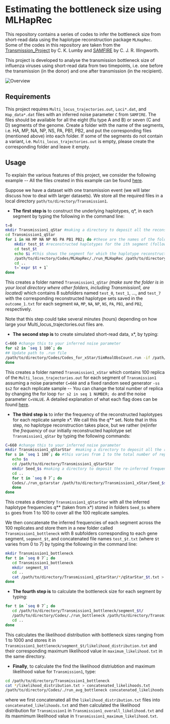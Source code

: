 # Estimating the bottleneck size using MLHapRec 
This repository contains a series of codes to infer the bottleneck size from short-read data using the haplotype reconstruction package `MLHapRec`.
Some of the codes in this repository are taken from the [Transmission_Project](https://bitbucket.org/casperlu/transmission_project) by C. K. Lumby and [SAMFIRE](https://github.com/cjri/samfire) by C. J. R. Illingworth.

This project is developed to analyse the transmission bottleneck size of influenza viruses using short-read data from two timepoints, i.e. one before the transmission (in the donor) and one after transmission (in the recipient).   

![](https://github.com/mg878/Bottleneck_Size_Estimation/blob/master/overview.png "Overview")

## Requirements
This project requires `Multi_locus_trajectories.out`, `Loci*.dat`, and `Hap_data*.dat` files with an inferred noise parameter `C` from `SAMFIRE`. The files should be available for all the eight (flu type A and B) or seven (C and D) segments of the genome. Create a folder with the name of the segments, i.e. HA, MP, NA, NP, NS, PA, PB1, PB2, and put the corresponding files (mentioned above) into each folder. If some of the segments do not contain a variant, i.e. `Multi_locus_trajectories.out` is empty, please create the corresponding folder and leave it empty.

## Usage
To explain the various features of this project, we consider the following example -- All the files created in this example can be found [here](https://github.com/mg878/Bottleneck_Size_Estimation/tree/master/Example).

Suppose we have a dataset with one transmission event (we will later discuss how to deal with larger datasets). We store all the required files in a local directory `path/to/directory/Transmission1`. 

* **The first step is** to construct the underlying haplotypes, q*, in each segment by typing the following in the command line:
```bash
t=0
mkdir Transmission1_qStar #making a directory to deposit all the reconstructed haplotypes (make sure to check your local directory and where you create the files)
cd Transmission1_qStar
for i in HA MP NA NP NS PA PB1 PB2; do #these are the names of the folders for the 8 segments of influenza A and B and are sorted alphabetically
    mkdir test_$t #reconstructed haplotypes for the ith segment (following the alphabetical order above) will be saved in a folder named test_i 
	cd test_$t
	echo $i #this shows the segment for which the haplotype reconstruction is currently taking place (note that the progress here could be slow depending on how large is the Multi_locus_trajectories.out
	/path/to/directory/Codes/MLHapRec/./run_MLHapRec /path/to/directory/Transmission1/$i/Multi_locus_trajectories.out 660
    cd ..
	t=`expr $t + 1`
done 
```
This creates a folder named `Transmission1_qStar` *(make sure the folder is in your local directory where other folders, including Transmission1, are located)* which contains 8 subfolders named `test_0`, `test_1`, ..., and `test_7` with the corresponding reconstructed haplotype sets saved in the `outcome_1.txt` for each segment `HA`, `MP`, `NA`, `NP`, `NS`, `PA`, `PB1`, and `PB2`, respectively.

Note that this step could take several minutes (hours) depending on how large your Multi_locus_trajectories.out files are.

* **The second step is** to create simulated short-read data, x*, by typing:
```bash
C=660 #change this to your inferred noise parameter 
for s2 in `seq 1 100`; do
## Update path to .run file
/path/to/directory/Codes/Codes_for_xStar/SimRealObsCount.run -if /path/to/directory/Transmission1 -of /path/to/directory/Transmission1_xStar -simOnly true -importHapsMahan /path/to/directory/Transmission1_qStar -format Mahan -rmMonoSim false -C $C -ss $s2 -filterData False 
done 
```
This creates a folder named `Transmission1_xStar` which contains 100 replica of the `Multi_locus_trajectories.out` for each segment of `Transmission1` assuming a noise parameter `C=660` and a fixed random seed generator `-ss $s2` for each replicate sample -- You can change the total number of replica by changing the for loop `for s2 in seq 1 NUMBER; do` and the noise parameter `C=VALUE`. A detailed explanation of what each flag does can be found [here](https://bitbucket.org/casperlu/transmission_project/).  

* **The third step is** to infer the frequency of the reconstructed haplotypes for each replicate sample x*. We call this the q** set. Note that in this step, no haplotype reconstruction takes place, but we rather (re)infer the *frequency* of our initially reconstructed haplotype set `Transmission1_qStar` by typing the following commands:
```bash
C=660 #change this to your inferred noise parameter 
mkdir Transmission1_qStarStar  #making a directory to deposit all the re-inferred haplotype frequencies q**
for s in `seq 1 100`; do #this varies from 1 to the total number of replicate samples which, in this case, we set to be equal to 100
   echo $s
   cd /path/to/directory/Transmission1_qStarStar
   mkdir Seed_$s #making a directory to deposit the re-inferred frequencies of set $s
   cd ..
   for t in `seq 0 7`; do
   Codes/./run_qstarstar /path/to/directory/Transmission1_xStar/Seed_$s/SimulatedData_Mahan_Gene_$t.dat /path/to/directory/Transmission1_qStar/test_$t/outcome_1.txt /path/to/directory/Transmission1_qStarStar/Seed_$s qStarStar_$t.txt $C
   done
done 
```
This creates a directory `Transmission1_qStarStar` with all the inferred haplotype frequencies q** (taken from x*) stored in folders `Seed_$s` where `$s` goes from 1 to 100 to cover all the 100 replicate samples.

We then concatenate the inferred frequencies of each segment across the 100 replicates and store them in a new folder called `Transmission1_bottleneck` with 8 subfolders corresponding to each gene segment, `segment_$t`, and concatenated file names `test_$t.txt` (where `$t` varies from 0 to 7) by typing the following in the command line:
```bash
mkdir Transmission1_bottleneck
for t in `seq 0 7`; do
   cd Transmission1_bottleneck
   mkdir segment_$t
   cd ..
   cat /path/to/directory/Transmission1_qStarStar/*/qStarStar_$t.txt > /path/to/directory/Transmission1_bottleneck/segment_$t/test_$t.txt
done 
```
* **The fourth step is** to calculate the bottleneck size for each segment by typing:
```bash
for t in `seq 0 7`; do
   cd /path/to/directory/Transmission1_bottleneck/segment_$t/
   /path/to/directory/Codes/./run_bottleneck /path/to/directory/Transmission1_qStar/test_$t/outcome_1.txt /path/to/directory/Transmission1_bottleneck/segment_$t/test_$t.txt
   cd ..
done 
```
This calculates the likelihood distribution with bottleneck sizes ranging from 1 to 1000 and stores it in `Transmission1_bottleneck/segment_$t/likelihood_distribution.txt` and their corresponding maximum likelihood value in `maximum_likelihood.txt` in the same directory.
* **Finally**, to calculate the find the likelihood distriubtion and maximum likelihood value for `Transmission1`, type:
```bash
cd /path/to/directory/Transmission1_bottleneck
cat */likelihood_distribution.txt > concatenated_likelihoods.txt
/path/to/directory/Codes/./run_avg_bottleneck concatenated_likelihoods.txt Transmission1_overall_likelihood.txt Transmission1_maximum_likelihood.txt
```
where we first concatenated all the `likelihood_distribution.txt` files into `concatenated_likelihoods.txt` and then calculated the likelihood distribution for `Transmission1` in `Transmission1_overall_likelihood.txt` and its maxmimum likelihood value in `Transmission1_maximum_likelihood.txt`.
